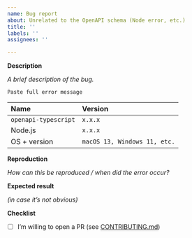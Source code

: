 ```yaml
---
name: Bug report
about: Unrelated to the OpenAPI schema (Node error, etc.)
title: ''
labels: ''
assignees: ''

---
```


**Description**

_A brief description of the bug._

```
Paste full error message
```

| Name | Version |
|:------|:---------|
| `openapi-typescript` | `x.x.x` |
| Node.js                   | `x.x.x` |
| OS + version               | `macOS 13, Windows 11, etc.` |

**Reproduction**

_How can this be reproduced / when did the error occur?_

**Expected result**

_(in case it’s not obvious)_

**Checklist**

- [ ] I’m willing to open a PR (see [CONTRIBUTING.md](https://github.com/drwpow/openapi-typescript/blob/main/CONTRIBUTING.md))
